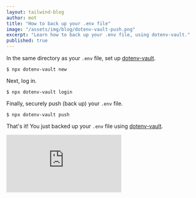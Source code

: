 ```yaml
---
layout: tailwind-blog
author: mot
title: "How to back up your .env file"
image: "/assets/img/blog/dotenv-vault-push.png"
excerpt: "Learn how to back up your .env file, using dotenv-vault."
published: true
---
```


In the same directory as your `.env` file, set up [dotenv-vault](https://github.com/dotenv-org/dotenv-vault).

```
$ npx dotenv-vault new
```

Next, log in.

```
$ npx dotenv-vault login
```

Finally, securely push (back up) your `.env` file.

```
$ npx dotenv-vault push
```

That's it! You just backed up your `.env` file using [dotenv-vault](https://github.com/dotenv-org/dotenv-vault).

<iframe class="w-full aspect-video rounded-lg" src="https://www.youtube.com/embed/hC5v6WuoCQI" title="How to back up your .env file" frameborder="0" allow="accelerometer; autoplay; clipboard-write; encrypted-media; gyroscope; picture-in-picture; web-share" allowfullscreen></iframe>

